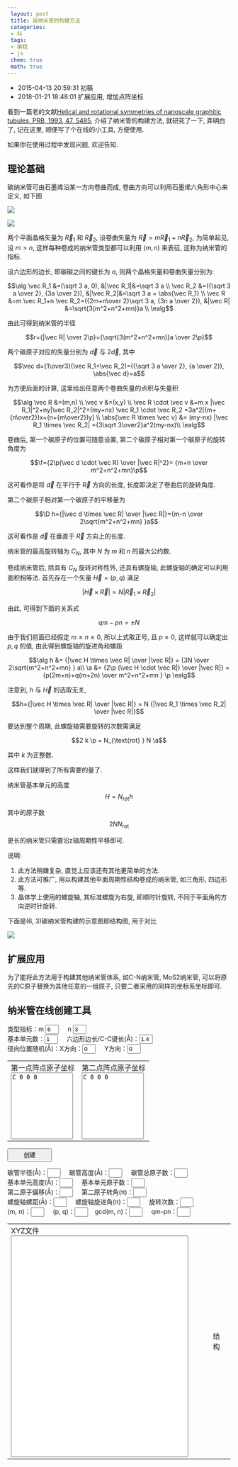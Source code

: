 ```yaml
---
 layout: post
 title: 碳纳米管的构建方法
 categories:
 - 科
 tags:
 - 编程
 - js
 chem: true
 math: true
---
```


- 2015-04-13 20:59:31 初稿
- 2018-01-21 18:48:01 扩展应用, 增加点阵坐标

看到一篇老的文献[Helical and rotational symmetries of nanoscale graphitic tubules, PRB, 1993, 47, 5485](http://journals.aps.org/prb/pdf/10.1103/PhysRevB.47.5485), 介绍了纳米管的构建方法, 就研究了一下, 弄明白了, 记在这里, 顺便写了个在线的小工具, 方便使用.

如果你在使用过程中发现问题, 欢迎告知.

## 理论基础

碳纳米管可由石墨烯沿某一方向卷曲而成, 卷曲方向可以利用石墨烯六角形中心来定义, 如下图

![](/pic/CNT_1.png)

![](/pic/CNT_4.png)

两个平面晶格矢量为 $\vec R_1$ 和 $\vec R_2$, 设卷曲矢量为 $\vec R=m \vec R_1+n \vec R_2$, 为简单起见, 设 $m > n$, 这样每种卷成的纳米管类型都可以利用 $(m,n)$ 来表征, 这称为纳米管的指标.

设六边形的边长, 即碳碳之间的键长为 $a$, 则两个晶格矢量和卷曲矢量分别为:

$$\alg
\vec R_1 &=(\sqrt 3 a, 0),                                               &|\vec R_1|&=\sqrt 3 a \\
\vec R_2 &=({\sqrt 3 a \over 2}, {3a \over 2}),                          &|\vec R_2|&=\sqrt 3 a = \abs{\vec R_1} \\
\vec R &=m \vec R_1+n \vec R_2=({2m+n\over 2}\sqrt 3 a, {3n a \over 2}), &|\vec R|  &=\sqrt{3(m^2+n^2+mn)}a \\
\ealg$$

由此可得到纳米管的半径

$$r={|\vec R| \over 2\p}={\sqrt{3(m^2+n^2+mn)}a \over 2\p}$$

两个碳原子对应的矢量分别为 $\vec d$ 与 $2\vec d$, 其中

$$\vec d={1\over3}(\vec R_1+\vec R_2)=({\sqrt 3 a \over 2}, {a \over 2}), \abs{\vec d}=a$$

为方便后面的计算, 这里给出任意两个卷曲矢量的点积与矢量积

$$\alg
\vec R &=(m,n) \\
\vec v &=(x,y)  \\
\vec R \cdot \vec v &=m x |\vec R_1|^2+ny|\vec R_2|^2+(my+nx) \vec R_1 \cdot \vec R_2 =3a^2[(m+{n\over2})x+(n+{m\over2})y] \\
\abs{\vec R \times \vec v} &= (my-nx) |\vec R_1 \times \vec R_2| ={3\sqrt 3\over2}a^2(my-nx)\\
\ealg$$

卷曲后, 第一个碳原子的位置可随意设置, 第二个碳原子相对第一个碳原子的旋转角度为

$$\f={2\p(\vec d \cdot \vec R) \over |\vec R|^2}= {m+n \over m^2+n^2+mn}\p$$

这可看作是将 $\vec d$ 在平行于 $\vec R$ 方向的长度, 长度即决定了卷曲后的旋转角度.

第二个碳原子相对第一个碳原子的平移量为

$$\D h={|\vec d \times \vec R| \over |\vec R|}={m-n \over 2\sqrt{m^2+n^2+mn} }a$$

这可看作是 $\vec d$ 在垂直于 $\vec R$ 方向上的长度.

纳米管的最高旋转轴为 $C_N$, 其中 $N$ 为 $m$ 和 $n$ 的最大公约数.

卷成纳米管后, 除具有 $C_N$ 旋转对称性外, 还具有螺旋轴, 此螺旋轴的确定可以利用面积相等法. 首先存在一个矢量 $\vec H=(p,q)$ 满足

$$|\vec H \times \vec R|=N|\vec R_1 \times \vec R_2|$$

由此, 可得到下面的关系式

$$qm-pn=\pm N$$

由于我们前面已经假定 $m \ge n \ge 0$, 所以上式取正号, 且 $p \ge 0$, 这样就可以确定出 $p,q$ 的值, 由此得到螺旋轴的旋进角和螺距

$$\alg
h &= {|\vec H \times \vec R| \over |\vec R|} = {3N \over 2\sqrt{m^2+n^2+mn} } a\\
\a &= {2\p (\vec H \cdot \vec R|) \over |\vec R|} = {p(2m+n)+q(m+2n) \over m^2+n^2+mn } \p
\ealg$$

注意到, $h$ 与 $\vec H$ 的选取无关,

$$h={|\vec H \times \vec R| \over |\vec R|} = N {|\vec R_1 \times \vec R_2| \over |\vec R|}$$

要达到整个周期, 此螺旋轴需要旋转的次数需满足

$$2 k \p = N_{\text{rot} } N \a$$

其中 $k$ 为正整数.

这样我们就得到了所有需要的量了.

纳米管基本单元的高度 $$H=N_\text{rot} h$$

其中的原子数 $$2 N N_\text{rot}$$

更长的纳米管只需要沿z轴周期性平移即可.

说明:

1. 此方法稍嫌复杂, 直觉上应该还有其他更简单的方法.
1. 此方法可推广, 用以构建其他平面周期性结构卷成的纳米管, 如三角形, 四边形等.
3. 晶体学上使用的螺旋轴, 其标准螺旋为右旋, 即顺时针旋转, 不同于平面角的方向逆时针旋转.

下面是(6, 3)碳纳米管构建的示意图即结构图, 用于对比

![](/pic/CNT_2.png)

## 扩展应用

为了能将此方法用于构建其他纳米管体系, 如C-N纳米管, MoS2纳米管, 可以将原先的C原子替换为其他任意的一组原子, 只要二者采用的同样的坐标系坐标即可.

## 纳米管在线创建工具

类型指标：m <input type="box" id="wid" value="6" style="width:30px;"/> &nbsp;&nbsp;&nbsp;&nbsp;n <input type="box" id="hig" value="3" style="width:30px;"/> <br/>
基本单元数：<input type="box" id="cell" value="1" style="width:30px;"/> &nbsp;&nbsp;&nbsp;&nbsp;六边形边长/C-C键长(&#197;)：<input type="box" id="rcc" value="1.4" style="width:30px;"/> <br/>
径向位置随机(&#197;)：X方向：<input type="box" id="ranX" value="0" style="width:30px;"/> &nbsp;&nbsp;&nbsp;&nbsp;Y方向：<input type="box" id="ranY" value="0" style="width:30px;"/> <br/>

<table><tr>
<td>
	第一点阵点原子坐标<br/><textarea id="xyzP1" style="width:140px; height:150px; resize: none">C 0 0 0</textarea></td>
<td>
	第二点阵点原子坐标<br/><textarea id="xyzP2" style="width:140px; height:150px; resize: none">C 0 0 0</textarea></td>
</tr></table>

<input type="button" value="创建" onClick="genCoor()" style="width:100px; height:30px" /> <br/>

碳管半径(&#197;)：<input type="box" id="Radius" value="" style="width:30px;"/> &nbsp;&nbsp;&nbsp;&nbsp;碳管高度(&#197;)：<input type="box" id="Height" value="" style="width:30px;"/> &nbsp;&nbsp;&nbsp;&nbsp;碳管总原子数：<input type="box" id="Ntot" value="" style="width:30px;"/> <br/>
基本单元高度(&#197;)：<input type="box" id="Hcell" value="" style="width:30px;"/> &nbsp;&nbsp;&nbsp;&nbsp;基本单元原子数：<input type="box" id="Natm" value="" style="width:30px;"/> <br/>
第二原子偏移(&#197;)：<input type="box" id="Trs" value="" style="width:30px;"/> &nbsp;&nbsp;&nbsp;&nbsp;第二原子转角(&pi;)：<input type="box" id="Phi" value="" style="width:30px;"/><br/>
螺旋轴螺距(&#197;)：<input type="box" id="Sh" value="" style="width:30px;"/> &nbsp;&nbsp;&nbsp;&nbsp;螺旋轴旋进角(&pi;)：<input type="box" id="Sa" value="" style="width:30px;"/> &nbsp;&nbsp;&nbsp;&nbsp;旋转次数：<input type="box" id="Nrot" value="" style="width:30px;"/> <br/>
(m, n)：<input type="box" id="mn" value="" style="width:30px;"/>  &nbsp;&nbsp;&nbsp;&nbsp;(p, q)：<input type="box" id="pq" value="" style="width:30px;"/>&nbsp;&nbsp;&nbsp;&nbsp;gcd(m, n)：<input type="box" id="Ngcd" value="" style="width:30px;"/>  &nbsp;&nbsp;&nbsp;&nbsp;qm-pn：<input type="box" id="qmpn" value="" style="width:30px;"/> <br/>

<table><tr>
<td>
	XYZ文件<br/><textarea id="xyzCoor" style="width:400px; height:500px; resize: none"></textarea></td>
<td>
	<figure><figurecaption>结构</figurecaption><br/>
	<script>
		var Mol=new ChemDoodle.TransformCanvas3D('Mol-1', 400,500);
		Mol.specs.backgroundColor='black';
		Mol.specs.set3DRepresentation('Ball and Stick');
		Mol.specs.projectionPerspective_3D = false;
		Mol.loadMolecule(ChemDoodle.readXYZ("", 1));
	</script></td>
</tr></table>

<script>
var $=function(id){return document.getElementById(id)};
function norm(s){return s.replace(/^\s*\n*/,'').replace(/\s*\n*$/,'').replace(/\s+[\n|$]/g,'\n')}

function genCoor() {
	var Pi=Math.PI, TwoPi=2*Pi, Rad=180./Pi, i=0, j=0, k=0, tmp, txt, X0, Y0
	var m=parseInt($("wid").value), n=parseInt($("hig").value),
		a=parseFloat($("rcc").value),
		Ncell=parseFloat($("cell").value),
		Xran=parseFloat($("ranX").value), Yran=parseFloat($("ranY").value)

	var Sp1=[], Xp1=[], Yp1=[], Zp1=[], Sp2=[], Xp2=[], Yp2=[], Zp2=[]
	txt=norm($('xyzP1').value).split('\n'); Np1=txt.length
	for(i=0; i<Np1; i++) {
		tmp=txt[i].split(/\s+/)
		Sp1[i]=tmp[0]; Yp1[i]=tmp[1]
		Zp1[i]=tmp[2]; Xp1[i]=tmp[3]
	}
	txt=norm($('xyzP2').value).split('\n'); Np2=txt.length
	for(i=0; i<Np2; i++) {
		tmp=txt[i].split(/\s+/)
		Sp2[i]=tmp[0]; Yp2[i]=tmp[1]
		Zp2[i]=tmp[2]; Xp2[i]=tmp[3]
	}

	if(m<n) { i=m; m=n; n=i }

	var Rtmp=m*m+n*n+m*n,
		R=Math.sqrt(3*Rtmp)*a/TwoPi,
		Phi=(m+n)*Pi/Rtmp,
		Trs=(m-n)*a/(2*Math.sqrt(Rtmp))

	var Ngcd=gcd(m,n)
	var theta = TwoPi/Ngcd

	var p=0, q=0
	while((Ngcd+p*n)%m != 0) { p++ }
	var q = (Ngcd+p*n)/m

	var h = 3*Ngcd*a/(2*Math.sqrt(Rtmp)),
		alpha = Pi*(p*(2*m+n)+q*(m+2*n))/Rtmp

	var Nrot=0
	if(n==0 || m==n) Nrot = 2
	else {
		k = 1
		while((2*k*Rtmp)%(Ngcd*(p*(2*m+n)+q*(m+2*n)))!=0) { k++ }
		Nrot=(2*k*Rtmp)/(Ngcd*(p*(2*m+n)+q*(m+2*n)))
	}

	var Hcell = Nrot*h,
		Natm = Nrot * (Np1+Np2) * Ngcd,
		Ntot = Natm * Ncell

	$("Radius").value = R
	$("Height").value= Ncell*Hcell
	$("Ntot").value=Ntot
	$("Hcell").value=Hcell
	$("Natm").value=Natm
	i=gcd(m+n, Rtmp); $("Phi").value= (m+n)/i+"/"+Rtmp/i
	$("Trs").value= Trs
	$("mn").value="("+m+", "+n+")"
	$("pq").value="("+p+", "+q+")"
	$("Ngcd").value=Ngcd
	$("qmpn").value=q*m-p*n
	$("Sh").value=h
	i=gcd(p*(2*m+n)+q*(m+2*n), Rtmp); $("Sa").value=(p*(2*m+n)+q*(m+2*n))/i+"/"+Rtmp/i
	$("Nrot").value=Nrot

var ii, Iatm, Satm=[], Xatm=[], Yatm=[], Zatm=[]
	for(i=0; i<Ncell; i++) {
		for(j=0; j<Nrot; j++) {
			for(k=0; k<Ngcd; k++) {
				Iatm=Natm*i+(Np1+Np2)*Ngcd*j+(Np1+Np2)*k+1
				tmp=k*theta+(j+i*Nrot)*alpha
				for(ii=0; ii<Np1; ii++) {
					X1=R+parseFloat(Xp1[ii])
					Y1=  parseFloat(Yp1[ii])
					Satm[Iatm+ii] = Sp1[ii]
					Xatm[Iatm+ii] = X1*Math.cos(-tmp)-Y1*Math.sin(-tmp)
					Yatm[Iatm+ii] = X1*Math.sin(-tmp)+Y1*Math.cos(-tmp)
					Zatm[Iatm+ii] = parseFloat(Zp1[ii])+i*Hcell+j*h
				}

				X1 = R*Math.cos(-tmp)
				Y1 = R*Math.sin(-tmp)

				for(ii=0; ii<Np2; ii++) {
					X1=R+parseFloat(Xp2[ii])
					Y1=  parseFloat(Yp2[ii])
					X2 = X1*Math.cos(-tmp)-Y1*Math.sin(-tmp)
					Y2 = X1*Math.sin(-tmp)+Y1*Math.cos(-tmp)

					Satm[Iatm+Np1+ii]=Sp2[ii]
					Xatm[Iatm+Np1+ii] = X2*Math.cos(Phi) + Y2*Math.sin(Phi)
					Yatm[Iatm+Np1+ii] =-X2*Math.sin(Phi) + Y2*Math.cos(Phi)
					Zatm[Iatm+Np1+ii] = parseFloat(Zp2[ii])+i*Hcell+j*h + Trs
				}
			}
		}
	}

	var Fmol=Ntot+"\n" + "CNT:"+ m+"x"+n+" Rcc="+a+" Box:"+fmtNum(2*R,10.6) + fmtNum(2*R,10.6) + fmtNum(Ncell*Hcell,10.6) +"\n"

	for(i=1; i<=Ntot; i++) {
		X0 = Xatm[i]; Y0 = Yatm[i]
		if(Xran) X0 += Math.random()*Xran
		if(Yran) Y0 += Math.random()*Yran
		Fmol += printf('%3s',Satm[i]) + fmtNum(X0, 12.6) + fmtNum(Y0, 12.6) + fmtNum(Zatm[i], 12.6) + "\n"
	}

	$("xyzCoor").value=Fmol

	Mol.loadMolecule(ChemDoodle.readXYZ(Fmol, 1));
}

function gcd(a, b) {
// http://zh.wikipedia.org/wiki/辗转相除法
	var tmp=0
	while(b!=0) { tmp=b; b=a%b; a=tmp }
	return a
}

function fmtNum(num, fmt) {
	var fmt=String(fmt), m=fmt.split(".")[0]
	num=num.toFixed(fmt.split(".")[1])
	if(num.length<m) num=Array(m-num.length+1).join(" ")+num
	return num
}
function printf() {
	var map = {
		s: function(str, fmt) { var n=str.length; return n>fmt ? str : str+Array(fmt-n+1).join(' ')},
		f: function(str, fmt) { fmt=fmt.split('.'); str=parseFloat(str).toFixed(fmt[1]);
			var m=fmt[0], n=str.length; return n>m ? str : Array(m-n+1).join(' ')+str
		}
	}
	var args = Array.prototype.slice.call(arguments).slice();
	return args.shift().toString().replace(/%(-*\d*\.*\d*)([sf])/g, function(_, fmt, type){
		if(!args.length) throw new Error('Too few elements')
		return map[type](args.shift().toString(), fmt);
	});
}

</script>
